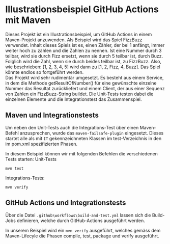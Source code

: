 # Illustrationsbeispiel GitHub Actions mit Maven #
Dieses Projekt ist ein Illustrationsbeispiel, um GitHub Actions in einem Maven-Projekt anzuwenden. Als Beispiel wird das Spiel FizzBuzz verwendet. Inhalt dieses Spiels ist es, einen Zähler, der bei 1 anfängt, immer weiter hoch zu zählen und die Zahlen zu nennen. Ist eine Nummer durch 3 teilbar, wird sie durch Fizz ersetzt, wenn sie durch 5 teilbar ist, durch Buzz. Folglich wird die Zahl, wenn sie durch beides teilbar ist, zu FizzBuzz. Also, wie beschrieben: [1, 2, 3, 4, 5] wird dann zu [1, 2, Fizz, 4, Buzz]. Das Spiel könnte endlos so fortgeführt werden.  
Das Projekt wird sehr rudimentär umgesetzt. Es besteht aus einem Service, in dem die Methode getResultOfNumber() für eine gewünschte einzelne Nummer das Resultat zurückliefert und einem Client, der aus einer Sequenz von Zahlen ein FizzBuzz-String buildet. Die Unit-Tests testen dabei die einzelnen Elemente und die Integrationstest das Zusammenspiel.

## Maven und Integrationstests ##
Um neben den Unit-Tests auch die Integrations-Test über einen Maven-Befehl anzusprechen, wurde das `maven-failsafe-plugin` eingesetzt. Dieses startet alle als mit `IT` gekennzeichneten Klassen im test-Verzeichnis in den im pom.xml spezifizierten Phasen.

In diesem Beispiel können wir mit folgenden Befehlen die verschiedenen Tests starten:
Unit-Tests 

	mvn test

Integrations-Tests:

	mvn verify


## GitHub Actions und Integrationstests ##
Über die Datei `.github\workflows\build-and-test.yml` lassen sich die Build-Jobs definieren, welche durch GitHub-Actions ausgeführt werden.

In unserem Beispiel wird ein `mvn verify` ausgeführt, welches gemäss dem Maven-Lifecyle die Phasen compile, test, package und verify ausgeführt.
